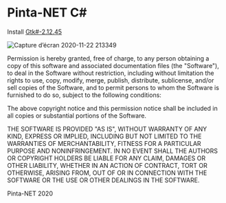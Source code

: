 # Pinta-NET C#

Install [Gtk#-2.12.45](https://xamarin.azureedge.net/GTKforWindows/Windows/gtk-sharp-2.12.44.msi)

![Capture d’écran 2020-11-22 213349](https://user-images.githubusercontent.com/23019561/99919243-85ad6680-2d1c-11eb-8fc5-fac34a061bd7.png)


Permission is hereby granted, free of charge, to any person obtaining a copy
of this software and associated documentation files (the "Software"), to deal
in the Software without restriction, including without limitation the rights
to use, copy, modify, merge, publish, distribute, sublicense, and/or sell
copies of the Software, and to permit persons to whom the Software is
furnished to do so, subject to the following conditions:

The above copyright notice and this permission notice shall be included in
all copies or substantial portions of the Software.

THE SOFTWARE IS PROVIDED "AS IS", WITHOUT WARRANTY OF ANY KIND, EXPRESS OR
IMPLIED, INCLUDING BUT NOT LIMITED TO THE WARRANTIES OF MERCHANTABILITY,
FITNESS FOR A PARTICULAR PURPOSE AND NONINFRINGEMENT. IN NO EVENT SHALL THE
AUTHORS OR COPYRIGHT HOLDERS BE LIABLE FOR ANY CLAIM, DAMAGES OR OTHER
LIABILITY, WHETHER IN AN ACTION OF CONTRACT, TORT OR OTHERWISE, ARISING FROM,
OUT OF OR IN CONNECTION WITH THE SOFTWARE OR THE USE OR OTHER DEALINGS IN
THE SOFTWARE.


Pinta-NET 2020

